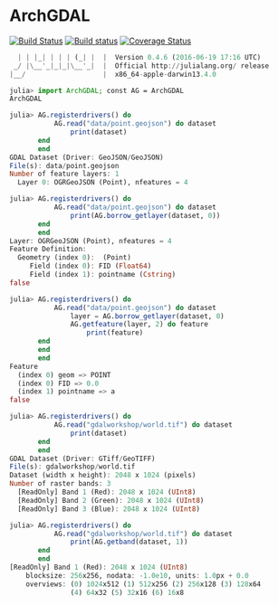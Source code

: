 # ArchGDAL

[![Build Status](https://travis-ci.org/yeesian/ArchGDAL.jl.svg?branch=travis)](https://travis-ci.org/yeesian/ArchGDAL.jl)
[![Build status](https://ci.appveyor.com/api/projects/status/q4nw4rf7solrsn3q/branch/master?svg=true)](https://ci.appveyor.com/project/NgYeeSian/archgdal-jl/branch/master)
[![Coverage Status](https://coveralls.io/repos/github/yeesian/ArchGDAL.jl/badge.svg?branch=master)](https://coveralls.io/github/yeesian/ArchGDAL.jl?branch=master)

```julia
  | | |_| | | | (_| |  |  Version 0.4.6 (2016-06-19 17:16 UTC)
 _/ |\__'_|_|_|\__'_|  |  Official http://julialang.org/ release
|__/                   |  x86_64-apple-darwin13.4.0

julia> import ArchGDAL; const AG = ArchGDAL
ArchGDAL

julia> AG.registerdrivers() do
           AG.read("data/point.geojson") do dataset
               print(dataset)
       end
       end
GDAL Dataset (Driver: GeoJSON/GeoJSON)
File(s): data/point.geojson
Number of feature layers: 1
  Layer 0: OGRGeoJSON (Point), nfeatures = 4

julia> AG.registerdrivers() do
           AG.read("data/point.geojson") do dataset
               print(AG.borrow_getlayer(dataset, 0))
       end
       end
Layer: OGRGeoJSON (Point), nfeatures = 4
Feature Definition:
  Geometry (index 0):  (Point)
     Field (index 0): FID (Float64)
     Field (index 1): pointname (Cstring)
false

julia> AG.registerdrivers() do
           AG.read("data/point.geojson") do dataset
               layer = AG.borrow_getlayer(dataset, 0)
               AG.getfeature(layer, 2) do feature
                   print(feature)
       end
       end
       end
Feature
  (index 0) geom => POINT
  (index 0) FID => 0.0
  (index 1) pointname => a
false

julia> AG.registerdrivers() do
           AG.read("gdalworkshop/world.tif") do dataset
               print(dataset)
       end
       end
GDAL Dataset (Driver: GTiff/GeoTIFF)
File(s): gdalworkshop/world.tif
Dataset (width x height): 2048 x 1024 (pixels)
Number of raster bands: 3
  [ReadOnly] Band 1 (Red): 2048 x 1024 (UInt8)
  [ReadOnly] Band 2 (Green): 2048 x 1024 (UInt8)
  [ReadOnly] Band 3 (Blue): 2048 x 1024 (UInt8)

julia> AG.registerdrivers() do
           AG.read("gdalworkshop/world.tif") do dataset
               print(AG.getband(dataset, 1))
       end
       end
[ReadOnly] Band 1 (Red): 2048 x 1024 (UInt8)
    blocksize: 256x256, nodata: -1.0e10, units: 1.0px + 0.0
    overviews: (0) 1024x512 (1) 512x256 (2) 256x128 (3) 128x64
               (4) 64x32 (5) 32x16 (6) 16x8
```